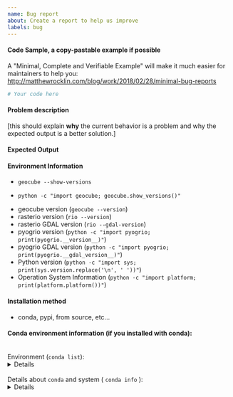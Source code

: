 ```yaml
---
name: Bug report
about: Create a report to help us improve
labels: bug
---
```


<!-- Please search existing issues to avoid creating duplicates. -->


#### Code Sample, a copy-pastable example if possible

A "Minimal, Complete and Verifiable Example" will make it much easier for maintainers to help you:
http://matthewrocklin.com/blog/work/2018/02/28/minimal-bug-reports

```python
# Your code here
```
#### Problem description

[this should explain **why** the current behavior is a problem and why the expected output is a better solution.]

#### Expected Output


#### Environment Information

<!-- OPTION 1: Only works with geocube >= 0.0.12 -->
 - `geocube --show-versions`

<!-- OPTION 2: Only works with geocube >= 0.0.12 -->
 - `python -c "import geocube; geocube.show_versions()"`

<!-- OPTION 3: For geocube < 0.0.12 -->
 - geocube version (`geocube --version`)
 - rasterio version (`rio --version`)
 - rasterio GDAL version (`rio --gdal-version`)
 - pyogrio version (`python -c "import pyogrio; print(pyogrio.__version__)"`)
 - pyogrio GDAL version (`python -c "import pyogrio; print(pyogrio.__gdal_version__)"`)
 - Python version (`python -c "import sys; print(sys.version.replace('\n', ' '))"`)
 - Operation System Information (`python -c "import platform; print(platform.platform())"`)


#### Installation method
 - conda, pypi, from source, etc...

#### Conda environment information (if you installed with conda):

<br/>
Environment (<code>conda list</code>):
<details>

```
$ conda list | grep -E "rasterio|xarray|gdal|pyogrio|scipy"

```
</details>

<br/>
Details about  <code>conda</code> and system ( <code>conda info</code> ):
<details>

```
$ conda info

```
</details>
